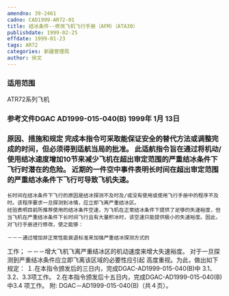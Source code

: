 ```yaml
---
amendno: 39-2461
cadno: CAD1999-AR72-01
title: 结冰条件--修改飞机飞行手册（AFM）（ATA30）
publishdate: 1999-02-25
effdate: 1999-01-23
tags: AR72
categories: 新疆管理局
author: 徐文
---
```


### 适用范围 
ATR72系列飞机

### 参考文件DGAC AD1999-015-040(B) 1999年 1月 13日

### 原因、措施和规定 完成本指令可采取能保证安全的替代方法或调整完成的时间，但必须得到适航当局的批准。     此适航指令旨在通过将机动/使用结冰速度增加10节来减少飞机在超出审定范围的严重结冰条件下飞行时潜在的危险。     近期的一件空中事件表明长时间在超出审定范围的严重结冰条件下飞行可导致飞机失速。 
    长时间在结冰条件下飞行的原因是结冰探测不及时及/或没有使用或使用飞行手册中的程序不及时。该程序要求一旦探测到冰情，应立即飞离严重结冰区。 
    经验表明目前所推荐使用的结冰条件空速，为飞机在正常结冰条件下提供了足够的失速裕度，但当飞机在严重结冰条件下长时间飞行且有大量积冰时，该空速只能提供极小的失速裕度。因此，对飞行手册进行修改，使之能够： 
  
    －－－通过增加非正常性能衰退标准来加强严重结冰探测方式的
工作；     －－－增大飞机飞离严重结冰区的机动速度来增大失速裕度。     对于一旦探测到严重结冰条件应立即飞离该区域的必要性应引起
高度重视。为此，做出如下规定： 
    １.在本指令颁发后的三日内，完成DGAC-AD1999-015-040(B)中
3.1、3.2、3.3项工作。 
    2.在本指令颁发后十五日内，完成DGAC-AD1999-015-040(B)中3.4
项工作。 附: DGAC－AD1999-015-040(B)（共４页）。
